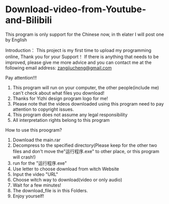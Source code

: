 # Download-video-from-Youtube-and-Bilibili
This program is only support for the Chinese now, in th elater I will post one by English

Introduction：
This project is my first time to upload my programming online, Thank you for your Support！
If there is anything that needs to be improved, please give me more advice and you can contact me at the following email address: zangjiucheng@gmail.com

Pay attention!!!
1. This program will run on your computer, the other people(include me) can't check about what files you download!
2. Thanks for Yizhi design program logo for me! 
3. Please note that the videos downloaded using this program need to pay attention to copyright issues.
4. This program does not assume any legal responsibility
5. All interpretation rights belong to this program


How to use this proogram?
1. Download the main.rar
2. Decompress to the specified directory(Please keep for the other two files and don't move the"运行程序.exe" to other place, or this program will crash!)
3. run for the "运行程序.exe"
4. Use letter to choose download from witch Website
5. Input the video "URL" 
6. Choose witch way to download(video or only audio)
7. Wait for a few minutes!
8. The download_file is in this Folders.
9. Enjoy yourself!

